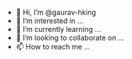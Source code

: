 - 👋 Hi, I’m @gaurav-hking
- 👀 I’m interested in ...
- 🌱 I’m currently learning ...
- 💞️ I’m looking to collaborate on ...
- 📫 How to reach me ...

<!---
gaurav-hking/gaurav-hking is a ✨ special ✨ repository because its `README.md` (this file) appears on your GitHub profile.
You can click the Preview link to take a look at your changes.
--->
